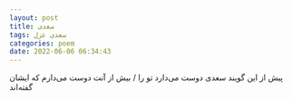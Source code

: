 ```yaml
---
layout: post
title: سعدی
tags: سعدی غزل
categories: poem
date: 2022-06-06 06:34:43
---
```


پیش از این گویند سعدی دوست می‌دارد تو را / بیش از آنت دوست می‌دارم که ایشان گفته‌اند
